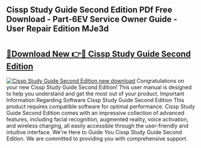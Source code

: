 ## Cissp Study Guide Second Edition PDf Free Download - Part-6EV Service Owner Guide - User Repair Edition MJe3d

# <h2><a href="http://bc77651.oget.top/?id=Cissp+Study+Guide+Second+Edition">🔗Download New 👉🔴 Cissp Study Guide Second Edition</a></h2>

[![Cissp Study Guide Second Edition new download](https://i.imgur.com/5g1atiW.png)](http://bc77651.oget.top/?id=Cissp+Study+Guide+Second+Edition)
Congratulations on your new Cissp Study Guide Second Edition! This user manual is designed to help you understand and get the most out of your product. Important Information Regarding Software Cissp Study Guide Second Edition This product requires compatible software for optimal performance. Cissp Study Guide Second Edition comes with an impressive collection of advanced features, including facial recognition, augmented reality, voice activation, and wireless charging, all easily accessible through the user-friendly and intuitive interface. We're Here to Guide You Cissp Study Guide Second Edition. We are committed to providing you with comprehensive support.
